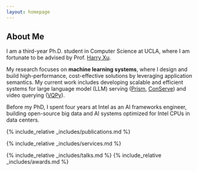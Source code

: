```yaml
---
layout: homepage
---
```


## About Me

I am a third-year Ph.D. student in Computer Science at UCLA, where I am fortunate to be advised by Prof. [Harry Xu](https://web.cs.ucla.edu/~harryxu/).

My research focuses on **machine learning systems**, where I design and build high-performance, cost-effective solutions by leveraging application semantics. My current work includes developing scalable and efficient systems for large language model (LLM) serving ([Prism](https://arxiv.org/abs/2505.04021), [ConServe](https://arxiv.org/pdf/2410.01228.pdf)) and video querying ([VQPy](https://github.com/vqpy/vqpy)).

Before my PhD, I spent four years at Intel as an AI frameworks engineer, building open-source big data and AI systems optimized for Intel CPUs in data centers.


<!-- ## News

- **[Feb. 2020]** Our paper about incremental learning is accepted to CVPR 2020.
- **[Feb. 2020]** We will host the ACM Multimedia Asia 2020 conference in Singapore!
- **[Sept. 2019]** Our paper about few-shot learning is accepted to NeurIPS 2019.
- **[Mar. 2019]** Our paper about few-shot learning is accepted to CVPR 2019. -->

{% include_relative _includes/publications.md %}

{% include_relative _includes/services.md %}

{% include_relative _includes/talks.md %}
{% include_relative _includes/awards.md %}